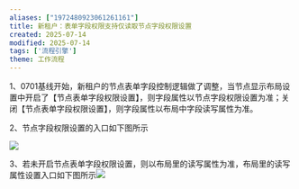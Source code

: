 ```yaml
---
aliases: ["1972480923061261161"]
title: 新租户：表单字段权限支持仅读取节点字段权限设置
created: 2025-07-14
modified: 2025-07-14
tags: ['流程引擎']
theme: 工作流程
---
```


1、0701基线开始，新租户的节点表单字段控制逻辑做了调整，当节点显示布局设置中开启了【节点表单字段权限设置】，则字段属性以节点字段权限设置为准；关闭【节点表单字段权限设置】，则字段属性以布局中字段读写属性为准。

2、节点字段权限设置的入口如下图所示

![](3f91221b68768dd7204878632eebbfc1.jpg)

3、若未开启节点表单字段权限设置，则以布局里的读写属性为准，布局里的读写属性设置入口如下图所示![](3dd736a5d5729c89db5d4d1a900ff3d3.jpg)